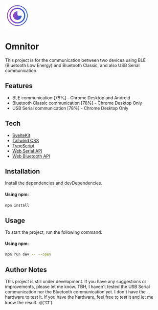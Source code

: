 <img src="src/lib/assets/logo.webp" width="80" height="80"/>

# Omnitor

This project is for the communication between two devices using BLE (Bluetooth Low Energy) and Bluetooth Classic, and also USB Serial communication.

## Features

- BLE communication [78%] - Chrome Desktop and Android
- Bluetooth Classic communication [78%] - Chrome Desktop Only
- USB Serial communication [78%] - Chrome Desktop Only

## Tech

- [SvelteKit](https://kit.svelte.dev/)
- [Tailwind CSS](https://tailwindcss.com/)
- [TypeScript](https://www.typescriptlang.org/)
- [Web Serial API](https://web.dev/serial/)
- [Web Bluetooth API](https://web.dev/bluetooth/)

## Installation

Install the dependencies and devDependencies.

#### Using npm:

```bash
npm install
```

## Usage

To start the project, run the following command:

#### Using npm:

```bash
npm run dev -- --open
```

## Author Notes

This project is still under development. If you have any suggestions or improvements, please let me know. TBH, I haven't tested the USB Serial communication nor the Bluetooth communication yet. I don't have the hardware to test it. If you have the hardware, feel free to test it and let me know the result.
ദ്ദി(ᵔᗜᵔ)